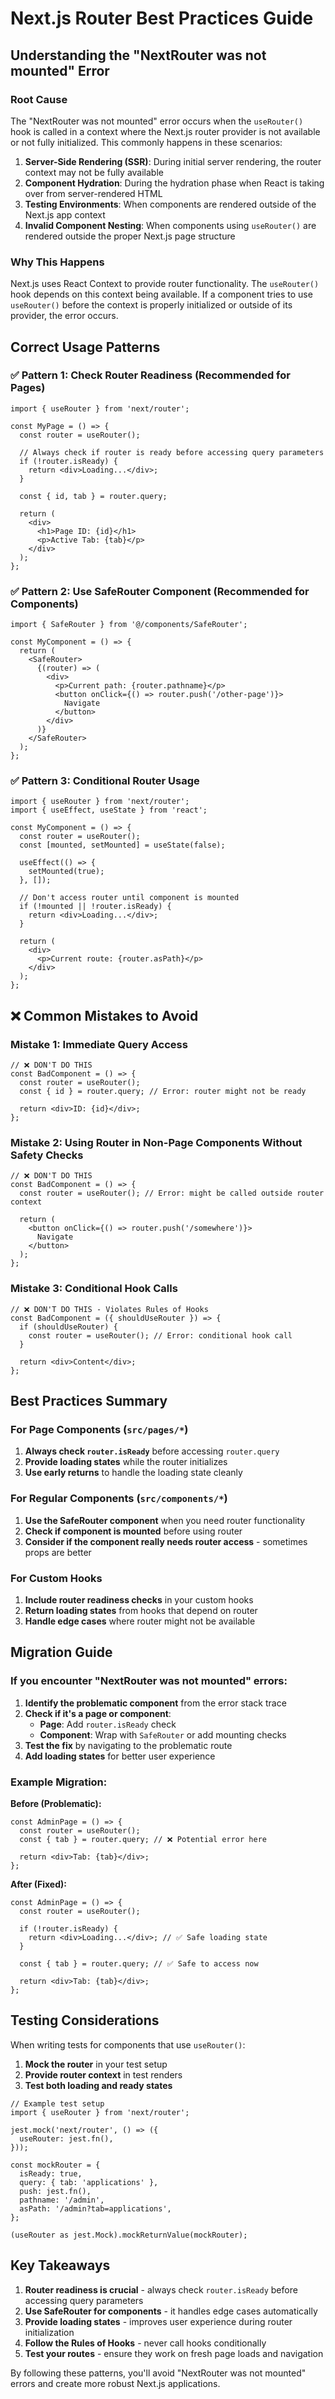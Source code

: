 # Next.js Router Best Practices Guide

## Understanding the "NextRouter was not mounted" Error

### Root Cause
The "NextRouter was not mounted" error occurs when the `useRouter()` hook is called in a context where the Next.js router provider is not available or not fully initialized. This commonly happens in these scenarios:

1. **Server-Side Rendering (SSR)**: During initial server rendering, the router context may not be fully available
2. **Component Hydration**: During the hydration phase when React is taking over from server-rendered HTML
3. **Testing Environments**: When components are rendered outside of the Next.js app context
4. **Invalid Component Nesting**: When components using `useRouter()` are rendered outside the proper Next.js page structure

### Why This Happens
Next.js uses React Context to provide router functionality. The `useRouter()` hook depends on this context being available. If a component tries to use `useRouter()` before the context is properly initialized or outside of its provider, the error occurs.

## Correct Usage Patterns

### ✅ Pattern 1: Check Router Readiness (Recommended for Pages)

```tsx
import { useRouter } from 'next/router';

const MyPage = () => {
  const router = useRouter();
  
  // Always check if router is ready before accessing query parameters
  if (!router.isReady) {
    return <div>Loading...</div>;
  }
  
  const { id, tab } = router.query;
  
  return (
    <div>
      <h1>Page ID: {id}</h1>
      <p>Active Tab: {tab}</p>
    </div>
  );
};
```

### ✅ Pattern 2: Use SafeRouter Component (Recommended for Components)

```tsx
import { SafeRouter } from '@/components/SafeRouter';

const MyComponent = () => {
  return (
    <SafeRouter>
      {(router) => (
        <div>
          <p>Current path: {router.pathname}</p>
          <button onClick={() => router.push('/other-page')}>
            Navigate
          </button>
        </div>
      )}
    </SafeRouter>
  );
};
```

### ✅ Pattern 3: Conditional Router Usage

```tsx
import { useRouter } from 'next/router';
import { useEffect, useState } from 'react';

const MyComponent = () => {
  const router = useRouter();
  const [mounted, setMounted] = useState(false);
  
  useEffect(() => {
    setMounted(true);
  }, []);
  
  // Don't access router until component is mounted
  if (!mounted || !router.isReady) {
    return <div>Loading...</div>;
  }
  
  return (
    <div>
      <p>Current route: {router.asPath}</p>
    </div>
  );
};
```

## ❌ Common Mistakes to Avoid

### Mistake 1: Immediate Query Access
```tsx
// ❌ DON'T DO THIS
const BadComponent = () => {
  const router = useRouter();
  const { id } = router.query; // Error: router might not be ready
  
  return <div>ID: {id}</div>;
};
```

### Mistake 2: Using Router in Non-Page Components Without Safety Checks
```tsx
// ❌ DON'T DO THIS
const BadComponent = () => {
  const router = useRouter(); // Error: might be called outside router context
  
  return (
    <button onClick={() => router.push('/somewhere')}>
      Navigate
    </button>
  );
};
```

### Mistake 3: Conditional Hook Calls
```tsx
// ❌ DON'T DO THIS - Violates Rules of Hooks
const BadComponent = ({ shouldUseRouter }) => {
  if (shouldUseRouter) {
    const router = useRouter(); // Error: conditional hook call
  }
  
  return <div>Content</div>;
};
```

## Best Practices Summary

### For Page Components (`src/pages/*`)
1. **Always check `router.isReady`** before accessing `router.query`
2. **Provide loading states** while the router initializes
3. **Use early returns** to handle the loading state cleanly

### For Regular Components (`src/components/*`)
1. **Use the SafeRouter component** when you need router functionality
2. **Check if component is mounted** before using router
3. **Consider if the component really needs router access** - sometimes props are better

### For Custom Hooks
1. **Include router readiness checks** in your custom hooks
2. **Return loading states** from hooks that depend on router
3. **Handle edge cases** where router might not be available

## Migration Guide

### If you encounter "NextRouter was not mounted" errors:

1. **Identify the problematic component** from the error stack trace
2. **Check if it's a page or component**:
   - **Page**: Add `router.isReady` check
   - **Component**: Wrap with `SafeRouter` or add mounting checks
3. **Test the fix** by navigating to the problematic route
4. **Add loading states** for better user experience

### Example Migration:

**Before (Problematic):**
```tsx
const AdminPage = () => {
  const router = useRouter();
  const { tab } = router.query; // ❌ Potential error here
  
  return <div>Tab: {tab}</div>;
};
```

**After (Fixed):**
```tsx
const AdminPage = () => {
  const router = useRouter();
  
  if (!router.isReady) {
    return <div>Loading...</div>; // ✅ Safe loading state
  }
  
  const { tab } = router.query; // ✅ Safe to access now
  
  return <div>Tab: {tab}</div>;
};
```

## Testing Considerations

When writing tests for components that use `useRouter()`:

1. **Mock the router** in your test setup
2. **Provide router context** in test renders
3. **Test both loading and ready states**

```tsx
// Example test setup
import { useRouter } from 'next/router';

jest.mock('next/router', () => ({
  useRouter: jest.fn(),
}));

const mockRouter = {
  isReady: true,
  query: { tab: 'applications' },
  push: jest.fn(),
  pathname: '/admin',
  asPath: '/admin?tab=applications',
};

(useRouter as jest.Mock).mockReturnValue(mockRouter);
```

## Key Takeaways

1. **Router readiness is crucial** - always check `router.isReady` before accessing query parameters
2. **Use SafeRouter for components** - it handles edge cases automatically
3. **Provide loading states** - improves user experience during router initialization
4. **Follow the Rules of Hooks** - never call hooks conditionally
5. **Test your routes** - ensure they work on fresh page loads and navigation

By following these patterns, you'll avoid "NextRouter was not mounted" errors and create more robust Next.js applications.